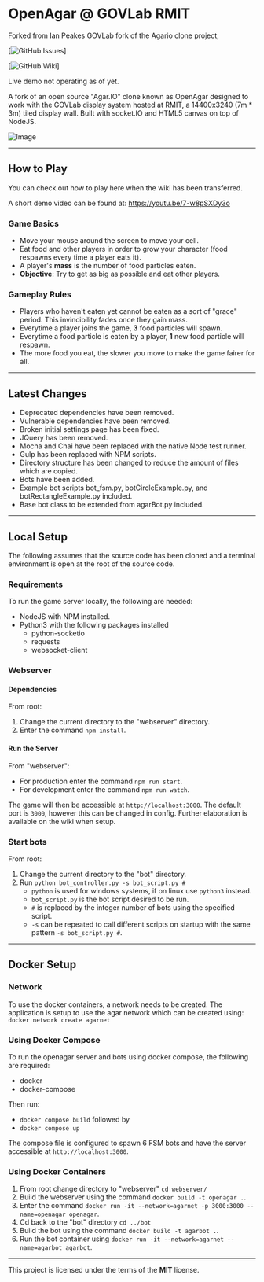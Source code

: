 OpenAgar @ GOVLab RMIT
=============
Forked from Ian Peakes GOVLab fork of the Agario clone project, 

[![GitHub Issues](https://github.com/OscarEwen/OpenAgar-GOVLab-RMIT/issues)]

[![GitHub Wiki](https://github.com/OscarEwen/OpenAgar-GOVLab-RMIT/wiki)]

Live demo not operating as of yet.

A fork of an open source "Agar.IO" clone known as OpenAgar designed to work with the GOVLab display system hosted at RMIT, a 14400x3240 (7m * 3m) tiled display wall. Built with socket.IO and HTML5 canvas on top of NodeJS.

![Image](screenshot.png)

---

## How to Play
You can check out how to play here when the wiki has been transferred.

A short demo video can be found at: https://youtu.be/7-w8pSXDy3o

### Game Basics
- Move your mouse around the screen to move your cell.
- Eat food and other players in order to grow your character (food respawns every time a player eats it).
- A player's **mass** is the number of food particles eaten.
- **Objective**: Try to get as big as possible and eat other players.

### Gameplay Rules
- Players who haven't eaten yet cannot be eaten as a sort of "grace" period. This invincibility fades once they gain mass.
- Everytime a player joins the game, **3** food particles will spawn.
- Everytime a food particle is eaten by a player, **1** new food particle will respawn.
- The more food you eat, the slower you move to make the game fairer for all.

---

## Latest Changes
- Deprecated dependencies have been removed.
- Vulnerable dependencies have been removed.
- Broken initial settings page has been fixed.
- JQuery has been removed.
- Mocha and Chai have been replaced with the native Node test runner.
- Gulp has been replaced with NPM scripts.
- Directory structure has been changed to reduce the amount of files which are copied.
- Bots have been added.
- Example bot scripts bot_fsm.py, botCircleExample.py, and botRectangleExample.py included.
- Base bot class to be extended from agarBot.py included.

---

## Local Setup
The following assumes that the source code has been cloned and a terminal environment is open at the root of the source code.
### Requirements
To run the game server locally, the following are needed: 
- NodeJS with NPM installed.
- Python3 with the following packages installed
    - python-socketio
    - requests
    - websocket-client
### Webserver
#### Dependencies
From root:
1. Change the current directory to the "webserver" directory.
2. Enter the command `npm install`. 

#### Run the Server
From "webserver":
- For production enter the command `npm run start`.
- For development enter the command `npm run watch`.

The game will then be accessible at `http://localhost:3000`. The default port is `3000`, however this can be changed in config. Further elaboration is available on the wiki when setup.

### Start bots
From root:
1. Change the current directory to the "bot" directory.
2. Run `python bot_controller.py -s bot_script.py #`
    - `python` is used for windows systems, if on linux use `python3` instead.
    - `bot_script.py` is the bot script desired to be run.
    - `#` is replaced by the integer number of bots using the specified script.
    - `-s` can be repeated to call different scripts on startup with the same pattern `-s bot_script.py #`.

---

## Docker Setup
### Network
To use the docker containers, a network needs to be created. The application is setup to use the agar network which can be created using:
`docker network create agarnet`

### Using Docker Compose
To run the openagar server and bots using docker compose, the following are required:
- docker
- docker-compose

Then run:
- `docker compose build` followed by 
- `docker compose up`

The compose file is configured to spawn 6 FSM bots and have the server accessible at `http://localhost:3000`.

### Using Docker Containers
1. From root change directory to "webserver" `cd webserver/`
2. Build the webserver using the command `docker build -t openagar .`.
3. Enter the command `docker run -it --network=agarnet -p 3000:3000 --name=openagar openagar`.
4. Cd back to the "bot" directory `cd ../bot`
5. Build the bot using the command `docker build -t agarbot .`.
6. Run the bot container using `docker run -it --network=agarnet --name=agarbot agarbot`.

---

This project is licensed under the terms of the **MIT** license.
